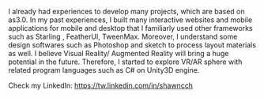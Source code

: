 I already had experiences to develop many projects, which are based on as3.0. In my past experiences, I built many interactive websites and mobile applications for mobile and desktop that I familiarly used other frameworks such as Starling , FeatherUI, TweenMax. Moreover, I understand some design softwares such as Photoshop and sketch to process layout materials as well.
I believe Visual Reality/ Augmented Reality will bring a huge potential in the future. Therefore, I started to explore VR/AR sphere with related program languages such as C# on Unity3D engine.

Check my LinkedIn: https://tw.linkedin.com/in/shawncch
